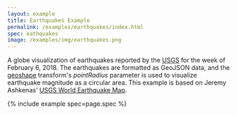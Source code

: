```yaml
---
layout: example
title: Earthquakes Example
permalink: /examples/earthquakes/index.html
spec: eathquakes
image: /examples/img/earthquakes.png
---
```


A globe visualization of earthquakes reported by the [USGS](https://earthquake.usgs.gov/earthquakes/) for the week of February 6, 2018. The earthquakes are formatted as GeoJSON data, and the [geoshape](../../docs/geoshape) transform's _pointRadius_ parameter is used to visualize earthquake magnitude as a circular area. This example is based on Jeremy Ashkenas' [USGS World Earthquake Map](https://beta.observablehq.com/@jashkenas/quakespotter-0-1).

{% include example spec=page.spec %}

